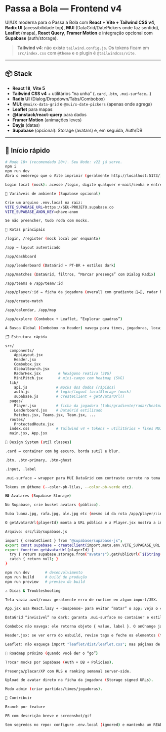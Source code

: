 # Passa a Bola — Frontend v4

UI/UX moderna para o Passa a Bola com **React + Vite + Tailwind CSS v4**, **Radix UI** (acessibilidade top), **MUI** (DataGrid/DatePickers onde faz sentido), **Leaflet** (mapa), **React Query**, **Framer Motion** e integração opcional com **Supabase** (auth/storage).

> **Tailwind v4**: não existe `tailwind.config.js`. Os tokens ficam em `src/index.css` com `@theme` e o plugin é `@tailwindcss/vite`.

---

## 📦 Stack
- **React 18**, **Vite 5**
- **Tailwind CSS v4** + utilitários “na unha” (`.card`, `.btn`, `.mui-surface`…)
- **Radix UI** (Dialog/Dropdown/Tabs/Combobox)
- **MUI**: `@mui/x-data-grid` e `@mui/x-date-pickers` (apenas onde agrega)
- **Leaflet** para mapas
- **@tanstack/react-query** para dados
- **Framer Motion** (animações leves)
- **Dayjs** (datas)
- **Supabase** (opcional): Storage (avatars) e, em seguida, Auth/DB

---

## 🚀 Início rápido

```bash
# Node 18+ (recomendado 20+). Seu Node: v22 já serve.
npm i
npm run dev
Abra o endereço que o Vite imprimir (geralmente http://localhost:5173/).

Login local (mock): acesse /login, digite qualquer e-mail/senha e entre.

🔧 Variáveis de ambiente (Supabase opcional)

Crie um arquivo .env.local na raiz:
VITE_SUPABASE_URL=https://SEU-PROJETO.supabase.co
VITE_SUPABASE_ANON_KEY=chave-anon

Se não preencher, tudo roda com mocks.

🧭 Rotas principais

/login, /register (mock local por enquanto)

/app → layout autenticado

/app/dashboard

/app/leaderboard (DataGrid + PT-BR + estilos dark)

/app/matches (DataGrid, filtros, “Marcar presença” com Dialog Radix)

/app/teams e /app/team/:id

/app/player/:id ← ficha da jogadora (overall com gradiente 💚→💜, radar hexagonal, mini-campo heatmap, tabs)

/app/create-match

/app/calendar, /app/map

/app/explore (Combobox + Leaflet, “Explorar quadras”)

A Busca Global (Combobox no Header) navega para times, jogadoras, locais e páginas.

🗂️ Estrutura rápida

src/
  components/
    AppLayout.jsx
    Header.jsx
    Combobox.jsx
    GlobalSearch.jsx
    RadarHex.jsx        # hexágono reativo (SVG)
    MiniPitch.jsx       # mini-campo com heatmap (SVG)
  lib/
    api.js             # mocks dos dados (rápidos)
    auth.js            # login/logout localStorage (mock)
    supabase.js        # createClient + getAvatarUrl()
  pages/
    Player.jsx         # ficha da jogadora (tabs/gradiente/radar/heatmap)
    Leaderboard.jsx    # DataGrid estilizado
    Matches.jsx, Teams.jsx, Team.jsx, ...
  routes/
    ProtectedRoute.jsx
  index.css            # Tailwind v4 + tokens + utilitários + fixes MUI
  main.jsx, App.jsx

🎨 Design System (util classes)

.card → container com bg escuro, borda sutil e blur.

.btn, .btn-primary, .btn-ghost

.input, .label

.mui-surface → wrapper para MUI DataGrid com contraste correto no tema escuro.

Tokens em @theme (--color-pb-lilas, --color-pb-verde etc).

🖼️ Avatares (Supabase Storage)

No Supabase, crie bucket avatars (público).

Suba luana.jpg, rafa.jpg, ale.jpg etc (mesmo id da rota /app/player/:id).

O getAvatarUrl(playerId) monta a URL pública e a Player.jsx mostra a imagem.

Arquivo: src/lib/supabase.js

import { createClient } from "@supabase/supabase-js";
export const supabase = createClient(import.meta.env.VITE_SUPABASE_URL, import.meta.env.VITE_SUPABASE_ANON_KEY);
export function getAvatarUrl(playerId) {
  try { return supabase.storage.from("avatars").getPublicUrl(`${String(playerId).toLowerCase()}.jpg`).data?.publicUrl || null; }
  catch { return null; }
}

npm run dev       # desenvolvimento
npm run build     # build de produção
npm run preview   # preview do build

⚠️ Dicas & Troubleshooting

Tela vazia azul/roxa: geralmente erro de runtime em algum import/JSX.

App.jsx usa React.lazy + <Suspense> para evitar “matar” o app; veja o console.

DataGrid “invisível” no dark: garanta .mui-surface no container e estilos do index.css.

Combobox não navega: ele retorna objeto { value, label }. O onChange já trata objeto ou string.

Header.jsx: se ver erro do esbuild, revise tags e feche os elementos (tinha um </div> extra numa versão antiga).

Leaflet: não esqueça import "leaflet/dist/leaflet.css"; nas páginas de mapa.

🧱 Roadmap próximo (quando você der o “go”)

Trocar mocks por Supabase (Auth + DB + Policies).

Presença/placar/XP com RLS e ranking semanal server-side.

Upload de avatar direto na ficha da jogadora (Storage signed URLs).

Modo admin (criar partidas/times/jogadoras).

🤝 Contribuir

Branch por feature

PR com descrição breve e screenshot/gif

Sem segredos no repo: configure .env.local (ignored) e mantenha um README curto no PR